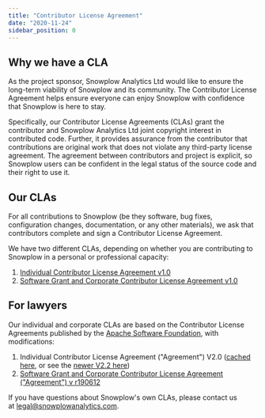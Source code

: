 ```yaml
---
title: "Contributor License Agreement"
date: "2020-11-24"
sidebar_position: 0
---
```


## Why we have a CLA

As the project sponsor, Snowplow Analytics Ltd would like to ensure the long-term viability of Snowplow and its community. The Contributor License Agreement helps ensure everyone can enjoy Snowplow with confidence that Snowplow is here to stay.

Specifically, our Contributor License Agreements (CLAs) grant the contributor and Snowplow Analytics Ltd joint copyright interest in contributed code. Further, it provides assurance from the contributor that contributions are original work that does not violate any third-party license agreement. The agreement between contributors and project is explicit, so Snowplow users can be confident in the legal status of the source code and their right to use it.

## Our CLAs

For all contributions to Snowplow (be they software, bug fixes, configuration changes, documentation, or any other materials), we ask that contributors complete and sign a Contributor License Agreement.

We have two different CLAs, depending on whether you are contributing to Snowplow in a personal or professional capacity:

1. [Individual Contributor License Agreement v1.0](https://docs.google.com/forms/d/1J1FNYq9538ndzzcBdlCbxPo1yFiOY4mwalhDTSl1pgg/viewform)
2. [Software Grant and Corporate Contributor License Agreement v1.0](https://docs.google.com/forms/d/1ZUzz7lQJhs7oZqbkBL1bp0r048hAi7uIN6aLWCyZWWs/viewform)

## For lawyers

Our individual and corporate CLAs are based on the Contributor License Agreements published by the [Apache Software Foundation](http://www.apache.org/), with modifications:

1. Individual Contributor License Agreement ("Agreement") V2.0 ([cached here](pathname:///assets/apache-cla-2.0.pdf), or see the [newer V2.2 here](https://apache.org/licenses/icla.pdf))
2. [Software Grant and Corporate Contributor License Agreement ("Agreement") v r190612](http://www.apache.org/licenses/cla-corporate.txt)

If you have questions about Snowplow's own CLAs, please contact us at [legal@snowplowanalytics.com](mailto:legal@snowplowanalytics.com).
